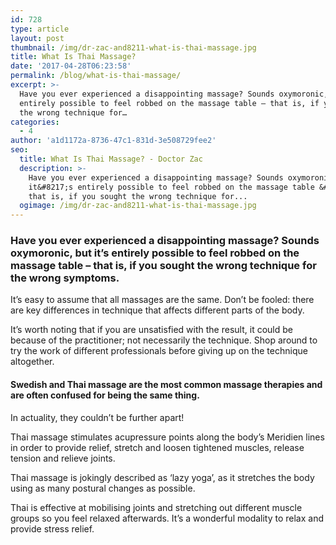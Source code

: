 ```yaml
---
id: 728
type: article
layout: post
thumbnail: /img/dr-zac-and8211-what-is-thai-massage.jpg
title: What Is Thai Massage?
date: '2017-04-28T06:23:58'
permalink: /blog/what-is-thai-massage/
excerpt: >-
  Have you ever experienced a disappointing massage? Sounds oxymoronic, but it’s
  entirely possible to feel robbed on the massage table – that is, if you sought
  the wrong technique for…
categories:
  - 4
author: 'a1d1172a-8736-47c1-831d-3e508729fee2'
seo:
  title: What Is Thai Massage? - Doctor Zac
  description: >-
    Have you ever experienced a disappointing massage? Sounds oxymoronic, but
    it&#8217;s entirely possible to feel robbed on the massage table &#8211;
    that is, if you sought the wrong technique for...
  ogimage: /img/dr-zac-and8211-what-is-thai-massage.jpg
---
```


### Have you ever experienced a disappointing massage? Sounds oxymoronic, but it’s entirely possible to feel robbed on the massage table – that is, if you sought the wrong technique for the wrong symptoms.

It’s easy to assume that all massages are the same. Don’t be fooled: there are key differences in technique that affects different parts of the body.

It’s worth noting that if you are unsatisfied with the result, it could be because of the practitioner; not necessarily the technique. Shop around to try the work of different professionals before giving up on the technique altogether.

#### Swedish and Thai massage are the most common massage therapies and are often confused for being the same thing.

In actuality, they couldn’t be further apart!

Thai massage stimulates acupressure points along the body’s Meridien lines in order to provide relief, stretch and loosen tightened muscles, release tension and relieve joints.

Thai massage is jokingly described as ‘lazy yoga’, as it stretches the body using as many postural changes as possible.

Thai is effective at mobilising joints and stretching out different muscle groups so you feel relaxed afterwards. It’s a wonderful modality to relax and provide stress relief.

